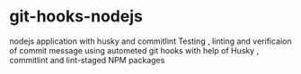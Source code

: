 # git-hooks-nodejs
nodejs application with husky and commitlint
Testing , linting and verificaion of commit message using autometed git hooks with help of Husky , commitlint and lint-staged NPM packages  
